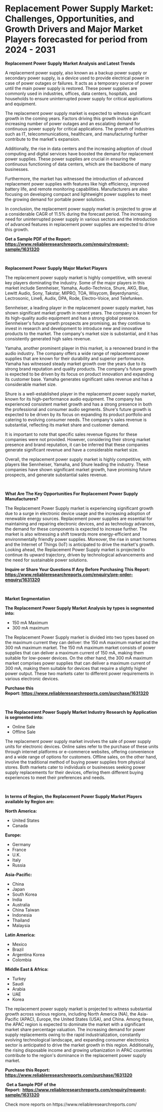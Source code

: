 <p><h1>Replacement Power Supply Market: Challenges, Opportunities, and Growth Drivers and Major Market Players forecasted for period from 2024 - 2031</h1></p><p><strong>Replacement Power Supply Market Analysis and Latest Trends</strong></p>
<p><p>A replacement power supply, also known as a backup power supply or secondary power supply, is a device used to provide electrical power in case of power outages or failures. It acts as a temporary source of power until the main power supply is restored. These power supplies are commonly used in industries, offices, data centers, hospitals, and households to ensure uninterrupted power supply for critical applications and equipment.</p><p>The replacement power supply market is expected to witness significant growth in the coming years. Factors driving this growth include an increasing number of power outages and an escalating demand for continuous power supply for critical applications. The growth of industries such as IT, telecommunications, healthcare, and manufacturing further contribute to the market's expansion.</p><p>Additionally, the rise in data centers and the increasing adoption of cloud computing and digital services have boosted the demand for replacement power supplies. These power supplies are crucial in ensuring the continuous functioning of data centers, which are the backbone of many businesses.</p><p>Furthermore, the market has witnessed the introduction of advanced replacement power supplies with features like high efficiency, improved battery life, and remote monitoring capabilities. Manufacturers are also focusing on developing compact and lightweight power supplies to meet the growing demand for portable power solutions.</p><p>In conclusion, the replacement power supply market is projected to grow at a considerable CAGR of 11.5% during the forecast period. The increasing need for uninterrupted power supply in various sectors and the introduction of advanced features in replacement power supplies are expected to drive this growth.</p></p>
<p><strong>Get a Sample PDF of the Report:&nbsp; <a href="https://www.reliableresearchreports.com/enquiry/request-sample/1631320">https://www.reliableresearchreports.com/enquiry/request-sample/1631320</a></strong></p>
<p>&nbsp;</p>
<p><strong>Replacement Power Supply Major Market Players</strong></p>
<p><p>The replacement power supply market is highly competitive, with several key players dominating the industry. Some of the major players in this market include Sennheiser, Yamaha, Audio-Technica, Shure, AKG, Blue, Lewitt Audio, Sony, Takstar, MIPRO, TOA, Wisycom, Beyerdynamic, Lectrosonic, Line6, Audix, DPA, Rode, Electro-Voice, and Telefunken.</p><p>Sennheiser, a leading player in the replacement power supply market, has shown significant market growth in recent years. The company is known for its high-quality audio equipment and has a strong global presence. Sennheiser's future growth prospects are promising, as they continue to invest in research and development to introduce new and innovative products to the market. The company's market size is substantial, and it has consistently generated high sales revenue.</p><p>Yamaha, another prominent player in this market, is a renowned brand in the audio industry. The company offers a wide range of replacement power supplies that are known for their durability and superior performance. Yamaha has witnessed steady market growth over the years due to its strong brand reputation and quality products. The company's future growth is expected to be driven by its focus on product innovation and expanding its customer base. Yamaha generates significant sales revenue and has a considerable market size.</p><p>Shure is a well-established player in the replacement power supply market, known for its high-performance audio equipment. The company has experienced consistent market growth and has a strong presence in both the professional and consumer audio segments. Shure's future growth is expected to be driven by its focus on expanding its product portfolio and catering to evolving consumer needs. The company's sales revenue is substantial, reflecting its market share and customer demand.</p><p>It is important to note that specific sales revenue figures for these companies were not provided. However, considering their strong market presence and brand reputation, it can be inferred that these companies generate significant revenue and have a considerable market size.</p><p>Overall, the replacement power supply market is highly competitive, with players like Sennheiser, Yamaha, and Shure leading the industry. These companies have shown significant market growth, have promising future prospects, and generate substantial sales revenue.</p></p>
<p>&nbsp;</p>
<p><strong>What Are The Key Opportunities For Replacement Power Supply Manufacturers?</strong></p>
<p><p>The Replacement Power Supply market is experiencing significant growth due to a surge in electronic device usage and the increasing adoption of renewable energy sources. Replacement power supplies are essential for maintaining and repairing electronic devices, and as technology advances, the demand for these components is expected to increase further. The market is also witnessing a shift towards more energy-efficient and environmentally friendly power supplies. Moreover, the rise in smart homes and the Internet of Things (IoT) is anticipated to drive the market's growth. Looking ahead, the Replacement Power Supply market is projected to continue its upward trajectory, driven by technological advancements and the need for sustainable power solutions.</p></p>
<p><strong>Inquire or Share Your Questions If Any Before Purchasing This Report: <a href="https://www.reliableresearchreports.com/enquiry/pre-order-enquiry/1631320">https://www.reliableresearchreports.com/enquiry/pre-order-enquiry/1631320</a></strong></p>
<p>&nbsp;</p>
<p><strong>Market Segmentation</strong></p>
<p><strong>The Replacement Power Supply Market Analysis by types is segmented into:</strong></p>
<p><ul><li>150 mA Maximum</li><li>300 mA maximum</li></ul></p>
<p><p>The Replacement Power Supply market is divided into two types based on the maximum current they can deliver: the 150 mA maximum market and the 300 mA maximum market. The 150 mA maximum market consists of power supplies that can deliver a maximum current of 150 mA, making them suitable for low-power devices. On the other hand, the 300 mA maximum market comprises power supplies that can deliver a maximum current of 300 mA, making them suitable for devices that require a slightly higher power output. These two markets cater to different power requirements in various electronic devices.</p></p>
<p><strong>Purchase this Report:&nbsp;<a href="https://www.reliableresearchreports.com/purchase/1631320">https://www.reliableresearchreports.com/purchase/1631320</a></strong></p>
<p>&nbsp;</p>
<p><strong>The Replacement Power Supply Market Industry Research by Application is segmented into:</strong></p>
<p><ul><li>Online Sale</li><li>Offline Sale</li></ul></p>
<p><p>The replacement power supply market involves the sale of power supply units for electronic devices. Online sales refer to the purchase of these units through internet platforms or e-commerce websites, offering convenience and a wide range of options for customers. Offline sales, on the other hand, involve the traditional method of buying power supplies from physical stores. Both markets cater to individuals or businesses seeking power supply replacements for their devices, offering them different buying experiences to meet their preferences and needs.</p></p>
<p>&nbsp;</p>
<p><strong>In terms of Region, the Replacement Power Supply Market Players available by Region are:</strong></p>
<p>
    <p> <strong> North America: </strong>
        <ul>
            <li>United States</li>
            <li>Canada</li>
        </ul>
        </p> 
    <p> <strong> Europe: </strong>
        <ul>
            <li>Germany</li>
            <li>France</li>
            <li>U.K.</li>
            <li>Italy</li>
            <li>Russia</li>
        </ul>
        </p> 
    <p> <strong> Asia-Pacific: </strong>
        <ul>
            <li>China</li>
            <li>Japan</li>
            <li>South Korea</li>
            <li>India</li>
            <li>Australia</li>
            <li>China Taiwan</li>
            <li>Indonesia</li>
            <li>Thailand</li>
            <li>Malaysia</li>
        </ul>
        </p> 
    <p> <strong> Latin America: </strong>
        <ul>
            <li>Mexico</li>
            <li>Brazil</li>
            <li>Argentina Korea</li>
            <li>Colombia</li>
        </ul>
        </p> 
    <p> <strong> Middle East & Africa: </strong>
        <ul>
            <li>Turkey</li>
            <li>Saudi</li>
            <li>Arabia</li>
            <li>UAE</li>
            <li>Korea</li>
        </ul>
    </p>
    </p>
<p><p>The replacement power supply market is projected to witness substantial growth across various regions, including North America (NA), the Asia-Pacific (APAC), Europe, the United States (USA), and China. Among these, the APAC region is expected to dominate the market with a significant market share percentage valuation. The increasing demand for power supply replacements owing to the rapid industrialization, constantly evolving technological landscape, and expanding consumer electronics sector is anticipated to drive the market growth in this region. Additionally, the rising disposable income and growing urbanization in APAC countries contribute to the region's dominance in the replacement power supply market.</p></p>
<p><strong>Purchase this Report: <a href="https://www.reliableresearchreports.com/purchase/1631320">https://www.reliableresearchreports.com/purchase/1631320</a></strong></p>
<p>&nbsp;<strong>Get a Sample PDF of the Report:&nbsp;&nbsp;<a href="https://www.reliableresearchreports.com/enquiry/request-sample/1631320">https://www.reliableresearchreports.com/enquiry/request-sample/1631320</a></strong></p>
<p><strong></strong></p>
<p>Check more reports on https://www.reliableresearchreports.com/</p>